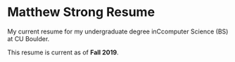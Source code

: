 # Matthew Strong Resume
My current resume for my undergraduate degree inCcomputer Science (BS) at CU Boulder.

This resume is current as of <b>Fall 2019</b>.
